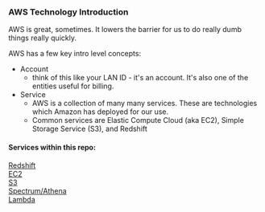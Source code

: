 ### AWS Technology Introduction

AWS is great, sometimes. It lowers the barrier for us to do really dumb things really quickly.

AWS has a few key intro level concepts:
- Account
    - think of this like your LAN ID - it's an account. It's also one of the entities useful for billing.
- Service
    - AWS is a collection of many many services. These are technologies which Amazon has deployed for our use.
    - Common services are Elastic Compute Cloud (aka EC2), Simple Storage Service (S3), and Redshift


#### Services within this repo:
[Redshift](redshift/Redshift_intro.md)  
[EC2](ec2/EC2_intro.md)  
[S3](s3/S3_intro.md)  
[Spectrum/Athena](athena_spectrum/athena_spectrum_intro.md)  
[Lambda](lambda/lambda.md)

